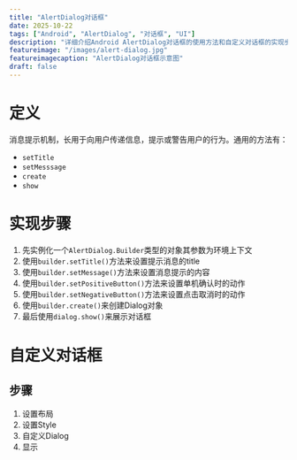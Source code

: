 ```yaml
---
title: "AlertDialog对话框"
date: 2025-10-22
tags: ["Android", "AlertDialog", "对话框", "UI"]
description: "详细介绍Android AlertDialog对话框的使用方法和自定义对话框的实现步骤"
featureimage: "/images/alert-dialog.jpg"
featureimagecaption: "AlertDialog对话框示意图"
draft: false
---
```


# 定义
消息提示机制，长用于向用户传递信息，提示或警告用户的行为。通用的方法有：
- `setTitle`
- `setMesssage`
- `create`
- `show`
# 实现步骤

1. 先实例化一个`AlertDialog.Builder`类型的对象其参数为环境上下文
2. 使用`builder.setTitle()`方法来设置提示消息的title
3. 使用`builder.setMessage()`方法来设置消息提示的内容
4. 使用`builder.setPositiveButton()`方法来设置单机确认时的动作
5. 使用`builder.setNegativeButton()`方法来设置点击取消时的动作
6. 使用`builder.create()`来创建Dialog对象
7. 最后使用`dialog.show()`来展示对话框
# 自定义对话框
## 步骤
1. 设置布局
2. 设置Style
3. 自定义Dialog
4. 显示